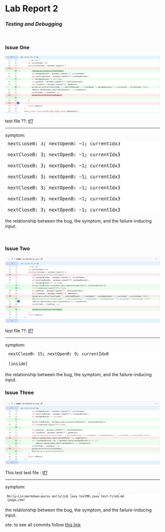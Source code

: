 # Lab Report 2

### *Testing and Debugging* 
<br />

### Issue One


![sc](report2-1.png)

test file ??: [tf?](https://code.visualstudio.com/)
***

symptom:

![sc](report2-2.png)

 the relationship between the bug, the symptom, and the failure-inducing input.

<br />

### Issue Two

![sc](report2-3.png)

test file ??: [tf?](https://code.visualstudio.com/)
***

symptom:

![sc](report2-4.png)

 the relationship between the bug, the symptom, and the failure-inducing input.

### Issue Three

![sc](report2-5.png)

This test test file : [tf?](https://code.visualstudio.com/)
***

symptom:

![sc](report2-6.png)

 the relationship between the bug, the symptom, and the failure-inducing input.


ote: to see all commits follow [this link](https://github.com/annakkin/markdown-parse/commits/main)